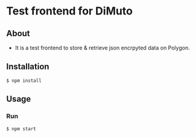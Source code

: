 # Test frontend for DiMuto

## About
* It is a test frontend to store & retrieve json encrpyted data on Polygon.

## Installation
```console
$ npm install
```

## Usage


### Run
```console
$ npm start
```